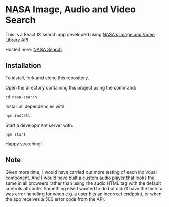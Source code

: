# NASA Image, Audio and Video Search

This is a ReactJS search app developed using [NASA's Image and Video Library API](https://api.nasa.gov/api.html#Images).

Hosted here: [NASA Search](https://floating-caverns-39502.herokuapp.com)

## Installation

To install, fork and clone this repository.

Open the directory containing this project using the command:

```
cd nasa-search
```

Install all dependencies with:

```
npm install
```

Start a development server with:

```
npm start
```

Happy searching!

## Note

Given more time, I would have carried out more testing of each indivdual component. And I would have built a custom audio player that looks the same in all browsers rather than using the audio HTML tag with the default controls attribute. Something else I wanted to do but didn't have the time to, was error handling for when e.g. a user hits an incorrect endpoint, or when the app receives a 500 error code from the API.

